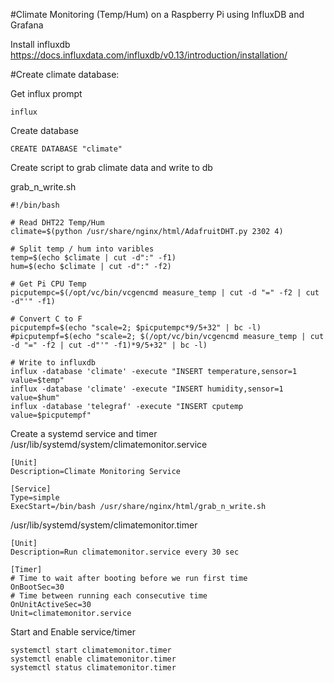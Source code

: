 #Climate Monitoring (Temp/Hum) on a Raspberry Pi using InfluxDB and Grafana


Install influxdb https://docs.influxdata.com/influxdb/v0.13/introduction/installation/

#Create climate database:

Get influx prompt
```
influx
```

Create database
```
CREATE DATABASE "climate"
```

Create script to grab climate data and write to db

grab_n_write.sh 
```
#!/bin/bash

# Read DHT22 Temp/Hum
climate=$(python /usr/share/nginx/html/AdafruitDHT.py 2302 4)

# Split temp / hum into varibles
temp=$(echo $climate | cut -d":" -f1)
hum=$(echo $climate | cut -d":" -f2)

# Get Pi CPU Temp
picputempc=$(/opt/vc/bin/vcgencmd measure_temp | cut -d "=" -f2 | cut -d"'" -f1)

# Convert C to F
picputempf=$(echo "scale=2; $picputempc*9/5+32" | bc -l)
#picputempf=$(echo "scale=2; $(/opt/vc/bin/vcgencmd measure_temp | cut -d "=" -f2 | cut -d"'" -f1)*9/5+32" | bc -l)

# Write to influxdb
influx -database 'climate' -execute "INSERT temperature,sensor=1 value=$temp"
influx -database 'climate' -execute "INSERT humidity,sensor=1 value=$hum"
influx -database 'telegraf' -execute "INSERT cputemp value=$picputempf"
```


Create a systemd service and timer
/usr/lib/systemd/system/climatemonitor.service
```
[Unit]
Description=Climate Monitoring Service

[Service]
Type=simple
ExecStart=/bin/bash /usr/share/nginx/html/grab_n_write.sh
```

/usr/lib/systemd/system/climatemonitor.timer 
```
[Unit]
Description=Run climatemonitor.service every 30 sec

[Timer]
# Time to wait after booting before we run first time
OnBootSec=30
# Time between running each consecutive time
OnUnitActiveSec=30
Unit=climatemonitor.service
```

Start and Enable service/timer
```
systemctl start climatemonitor.timer
systemctl enable climatemonitor.timer 
systemctl status climatemonitor.timer
```
